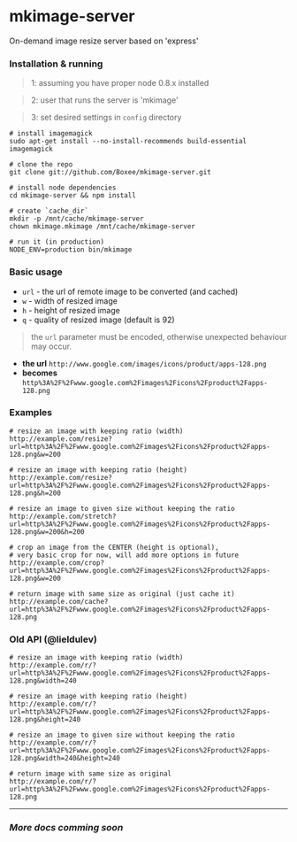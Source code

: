 # mkimage-server

On-demand image resize server based on 'express'

### Installation & running

> 1: assuming you have proper node 0.8.x installed

> 2: user that runs the server is 'mkimage'

> 3: set desired settings in `config` directory

    # install imagemagick
    sudo apt-get install --no-install-recommends build-essential imagemagick

    # clone the repo
    git clone git://github.com/Boxee/mkimage-server.git

    # install node dependencies
    cd mkimage-server && npm install

    # create `cache_dir`
    mkdir -p /mnt/cache/mkimage-server
    chown mkimage.mkimage /mnt/cache/mkimage-server

    # run it (in production)
    NODE_ENV=production bin/mkimage

### Basic usage

 - `url` - the url of remote image to be converted (and cached)
 - `w` - width of resized image
 - `h` - height of resized image
 - `q` - quality of resized image (default is 92)

> the `url` parameter must be encoded, otherwise unexpected behaviour may occur.

- **the url** `http://www.google.com/images/icons/product/apps-128.png`
- **becomes** `http%3A%2F%2Fwww.google.com%2Fimages%2Ficons%2Fproduct%2Fapps-128.png`

### Examples

    # resize an image with keeping ratio (width)
    http://example.com/resize?url=http%3A%2F%2Fwww.google.com%2Fimages%2Ficons%2Fproduct%2Fapps-128.png&w=200

    # resize an image with keeping ratio (height)
    http://example.com/resize?url=http%3A%2F%2Fwww.google.com%2Fimages%2Ficons%2Fproduct%2Fapps-128.png&h=200

    # resize an image to given size without keeping the ratio
    http://example.com/stretch?url=http%3A%2F%2Fwww.google.com%2Fimages%2Ficons%2Fproduct%2Fapps-128.png&w=200&h=200

    # crop an image from the CENTER (height is optional),
    # very basic crop for now, will add more options in future
    http://example.com/crop?url=http%3A%2F%2Fwww.google.com%2Fimages%2Ficons%2Fproduct%2Fapps-128.png&w=200

    # return image with same size as original (just cache it)
    http://example.com/cache?url=http%3A%2F%2Fwww.google.com%2Fimages%2Ficons%2Fproduct%2Fapps-128.png

### Old API (@lieldulev)

    # resize an image with keeping ratio (width)
    http://example.com/r/?url=http%3A%2F%2Fwww.google.com%2Fimages%2Ficons%2Fproduct%2Fapps-128.png&width=240

    # resize an image with keeping ratio (height)
    http://example.com/r/?url=http%3A%2F%2Fwww.google.com%2Fimages%2Ficons%2Fproduct%2Fapps-128.png&height=240

    # resize an image to given size without keeping the ratio
    http://example.com/r/?url=http%3A%2F%2Fwww.google.com%2Fimages%2Ficons%2Fproduct%2Fapps-128.png&width=240&height=240

    # return image with same size as original
    http://example.com/r/?url=http%3A%2F%2Fwww.google.com%2Fimages%2Ficons%2Fproduct%2Fapps-128.png

***

### *More docs comming soon*
